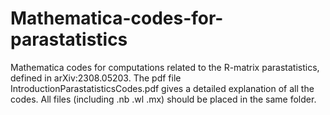 # Mathematica-codes-for-parastatistics
Mathematica codes for computations related to the R-matrix parastatistics, defined in arXiv:2308.05203. The pdf file IntroductionParastatisticsCodes.pdf gives a detailed explanation of all the codes. All files (including .nb .wl .mx) should be placed in the same folder. 
